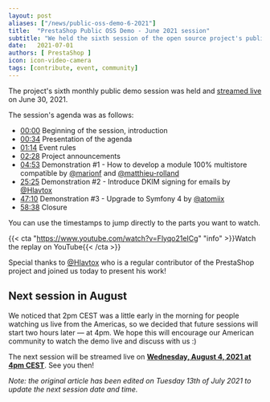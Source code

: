 ```yaml
---
layout: post
aliases: ["/news/public-oss-demo-6-2021"]
title:  "PrestaShop Public OSS Demo - June 2021 session"
subtitle: "We held the sixth session of the open source project's public demo"
date:   2021-07-01
authors: [ PrestaShop ]
icon: icon-video-camera
tags: [contribute, event, community]
---
```


The project's sixth monthly public demo session was held and [streamed live](https://www.youtube.com/watch?v=Flyqo21eICg) on June 30, 2021.

The session's agenda was as follows:

- [00:00](https://www.youtube.com/watch?v=Flyqo21eICg) Beginning of the session, introduction
- [00:34](https://www.youtube.com/watch?v=Flyqo21eICg&t=34) Presentation of the agenda
- [01:14](https://www.youtube.com/watch?v=Flyqo21eICg&t=74) Event rules
- [02:28](https://www.youtube.com/watch?v=Flyqo21eICg&t=148) Project announcements
- [04:53](https://www.youtube.com/watch?v=Flyqo21eICg&t=293) Demonstration #1 - How to develop a module 100% multistore compatible by [@marionf](https://github.com/marionf) and [@matthieu-rolland](https://github.com/matthieu-rolland)
- [25:25](https://www.youtube.com/watch?v=Flyqo21eICg&t=1525) Demonstration #2 - Introduce DKIM signing for emails by [@Hlavtox](https://github.com/Hlavtox)
- [47:10](https://www.youtube.com/watch?v=Flyqo21eICg&t=2830) Demonstration #3 - Upgrade to Symfony 4 by [@atomiix](https://github.com/atomiix)
- [58:38](https://www.youtube.com/watch?v=Flyqo21eICg&t=3518) Closure


You can use the timestamps to jump directly to the parts you want to watch.

{{< cta "https://www.youtube.com/watch?v=Flyqo21eICg" "info" >}}Watch the replay on YouTube{{< /cta >}}

Special thanks to [@Hlavtox](https://github.com/Hlavtox) who is a regular contributor of the PrestaShop project and joined us today to present his work!

## Next session in August

We noticed that 2pm CEST was a little early in the morning for people watching us live from the Americas, so we decided that future sessions will start two hours later — at 4pm. We hope this will encourage our American community to watch the demo live and discuss with us :)

The next session will be streamed live on [**Wednesday, August 4, 2021 at 4pm CEST**](https://www.youtube.com/watch?v=pE6lVtdsIhE). See you then!


_Note: the original article has been edited on Tuesday 13th of July 2021 to update the next session date and time._
